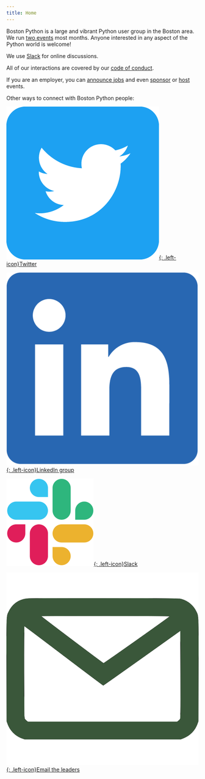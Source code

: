 ```yaml
---
title: Home
---
```


Boston Python is a large and vibrant Python user group in the Boston area.  We run [two events](events.md) most months. Anyone interested in any aspect of the Python world is welcome!

We use [Slack](slack.md) for online discussions.

All of our interactions are covered by our [code of conduct](code-of-conduct.md).

If you are an employer, you can [announce jobs](jobs.md) and even [sponsor](sponsorship.md) or [host](hosting.md) events.

Other ways to connect with Boston Python people:

[![Twitter](assets/images/Twitter_Social_Icon_Rounded_Square_Color.png){: .left-icon}Twitter](https://twitter.com/bostonpython)

[![LinkedIn](assets/images/LI-In-Bug.png){: .left-icon}LinkedIn group](https://www.linkedin.com/groups/12301683/)

[![Slack](assets/images/Slack_Mark_Web.png){: .left-icon}Slack](slack.md)

[![Email](assets/images/email.png){: .left-icon}Email the leaders](contact.md)
